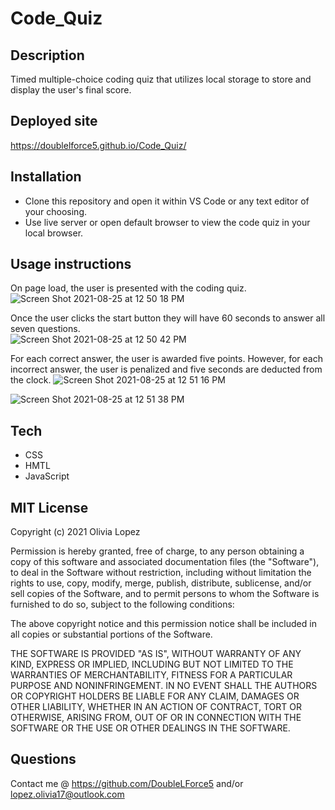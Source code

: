 # Code_Quiz

## Description
Timed multiple-choice coding quiz that utilizes local storage to store and display the user's final score. 
 
## Deployed site
https://doublelforce5.github.io/Code_Quiz/

## Installation
- Clone this repository and open it within VS Code or any text editor of your choosing.
- Use live server or open default browser to view the code quiz in your local browser.  

## Usage instructions 
On page load, the user is presented with the coding quiz. 
![Screen Shot 2021-08-25 at 12 50 18 PM](https://user-images.githubusercontent.com/73543476/130840493-424c419b-3b0c-4187-a4b7-3e880e34341e.png)


Once the user clicks the start button they will have 60 seconds to answer all seven questions.  
![Screen Shot 2021-08-25 at 12 50 42 PM](https://user-images.githubusercontent.com/73543476/130840559-6586bcb8-9803-40f4-af07-1210d83c2f9d.png)


For each correct answer, the user is awarded five points. 
However, for each incorrect answer, the user is penalized and five seconds are deducted from the clock.
![Screen Shot 2021-08-25 at 12 51 16 PM](https://user-images.githubusercontent.com/73543476/130840633-e70a1294-fc37-49f9-ae6a-6cd50ce1963f.png)

![Screen Shot 2021-08-25 at 12 51 38 PM](https://user-images.githubusercontent.com/73543476/130840684-e3b2e024-556b-42d7-9d1f-c35deb5b836d.png)


## Tech 
- CSS
- HMTL
- JavaScript

## MIT License
Copyright (c) 2021 Olivia Lopez

Permission is hereby granted, free of charge, to any person obtaining a copy
of this software and associated documentation files (the "Software"), to deal
in the Software without restriction, including without limitation the rights
to use, copy, modify, merge, publish, distribute, sublicense, and/or sell
copies of the Software, and to permit persons to whom the Software is
furnished to do so, subject to the following conditions:

The above copyright notice and this permission notice shall be included in all
copies or substantial portions of the Software.

THE SOFTWARE IS PROVIDED "AS IS", WITHOUT WARRANTY OF ANY KIND, EXPRESS OR
IMPLIED, INCLUDING BUT NOT LIMITED TO THE WARRANTIES OF MERCHANTABILITY,
FITNESS FOR A PARTICULAR PURPOSE AND NONINFRINGEMENT. IN NO EVENT SHALL THE
AUTHORS OR COPYRIGHT HOLDERS BE LIABLE FOR ANY CLAIM, DAMAGES OR OTHER
LIABILITY, WHETHER IN AN ACTION OF CONTRACT, TORT OR OTHERWISE, ARISING FROM,
OUT OF OR IN CONNECTION WITH THE SOFTWARE OR THE USE OR OTHER DEALINGS IN THE
SOFTWARE.

## Questions
Contact me @ https://github.com/DoubleLForce5 and/or lopez.olivia17@outlook.com 
